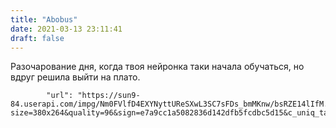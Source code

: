 ```yaml
---
title: "Abobus"
date: 2021-03-13 23:11:41
draft: false
---
```


Разочарование дня, когда твоя нейронка таки начала обучаться, но вдруг решила выйти на плато.

            "url": "https://sun9-84.userapi.com/impg/Nm0FVlfD4EXYNyttUReSXwL3SC7sFDs_bmMKnw/bsRZE14lIfM.jpg?size=380x264&quality=96&sign=e7a9cc1a5082836d142dfb5fcdbc5d15&c_uniq_tag=5QTkGMyfzi48CWsWCmx1W3y6nBR0H8IsQsY6RyQ6ONE&type=album",

